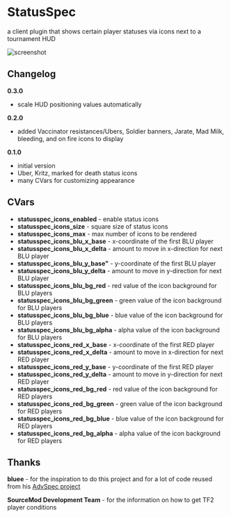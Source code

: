 StatusSpec
==========

a client plugin that shows certain player statuses via icons next to a tournament HUD

![screenshot](http://cloud-3.steampowered.com/ugc/3296944113103557748/0A2F0965D6085C0BA1CE1B85C44D673F0F78E2FC/)

Changelog
---------

**0.3.0**
* scale HUD positioning values automatically

**0.2.0**
* added Vaccinator resistances/Ubers, Soldier banners, Jarate, Mad Milk, bleeding, and on fire icons to display

**0.1.0**
* initial version
* Uber, Kritz, marked for death status icons
* many CVars for customizing appearance

CVars
-----
* **statusspec_icons_enabled** - enable status icons
* **statusspec_icons_size** - square size of status icons
* **statusspec_icons_max** - max number of icons to be rendered
* **statusspec_icons_blu_x_base** - x-coordinate of the first BLU player
* **statusspec_icons_blu_x_delta** - amount to move in x-direction for next BLU player
* **statusspec_icons_blu_y_base"** - y-coordinate of the first BLU player
* **statusspec_icons_blu_y_delta** - amount to move in y-direction for next BLU player
* **statusspec_icons_blu_bg_red** - red value of the icon background for BLU players
* **statusspec_icons_blu_bg_green** - green value of the icon background for BLU players
* **statusspec_icons_blu_bg_blue** - blue value of the icon background for BLU players
* **statusspec_icons_blu_bg_alpha** - alpha value of the icon background for BLU players
* **statusspec_icons_red_x_base** - x-coordinate of the first RED player
* **statusspec_icons_red_x_delta** - amount to move in x-direction for next RED player
* **statusspec_icons_red_y_base** - y-coordinate of the first RED player
* **statusspec_icons_red_y_delta** - amount to move in y-direction for next RED player
* **statusspec_icons_red_bg_red** - red value of the icon background for RED players
* **statusspec_icons_red_bg_green** - green value of the icon background for RED players
* **statusspec_icons_red_bg_blue** - blue value of the icon background for RED players
* **statusspec_icons_red_bg_alpha** - alpha value of the icon background for RED players

Thanks
------
**bluee** - for the inspiration to do this project and for a lot of code reused from his [AdvSpec project](https://github.com/MattMcNam/advspec)

**SourceMod Development Team** - for the information on how to get TF2 player conditions
